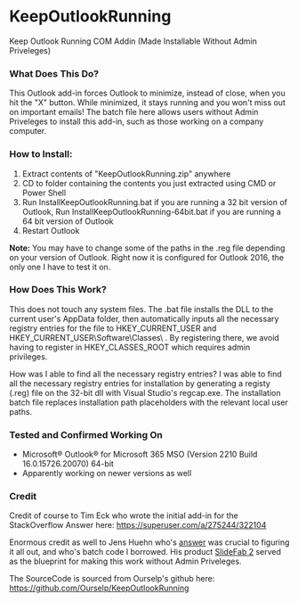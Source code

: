 # KeepOutlookRunning
Keep Outlook Running COM Addin (Made Installable Without Admin Priveleges)

### What Does This Do?
This Outlook add-in forces Outlook to minimize, instead of close, when you hit the "X" button. While minimized, it stays running and you won't miss out on important emails! The batch file here allows users without Admin Priveleges to install this add-in, such as those working on a company computer.

### How to Install:
1. Extract contents of "KeepOutlookRunning.zip" anywhere
2. CD to folder containing the contents you just extracted using CMD or Power Shell
3. Run InstallKeepOutlookRunning.bat if you are running a 32 bit version of Outlook, 
Run InstallKeepOutlookRunning-64bit.bat if you are running a 64 bit version of Outlook
4. Restart Outlook

**Note:** You may have to change some of the paths in the .reg file depending on your version of Outlook. Right now it is configured for Outlook 2016, the only one I have to test it on.

### How Does This Work?
This does not touch any system files. The .bat file installs the DLL to the current user's AppData folder, then automatically inputs all the necessary registry entries for the file to HKEY_CURRENT_USER and HKEY_CURRENT_USER\Software\Classes\ . By registering there, we avoid having to register in HKEY_CLASSES_ROOT which requires admin privileges. 

How was I able to find all the necessary registry entries? I was able to find all the necessary registry entries for installation by generating a registy (.reg) file on the 32-bit dll with Visual Studio's regcap.exe. The installation batch file replaces installation path placeholders with the relevant local user paths.

### Tested and Confirmed Working On
- Microsoft® Outlook® for Microsoft 365 MSO (Version 2210 Build 16.0.15726.20070) 64-bit
- Apparently working on newer versions as well

### Credit
Credit of course to Tim Eck who wrote the initial add-in for the StackOverflow Answer here: https://superuser.com/a/275244/322104

Enormous credit as well to Jens Huehn who's [answer](https://stackoverflow.com/a/55072381/3171509) was crucial to figuring it all out, and who's batch code I borrowed. His product [SlideFab 2](https://slidefab.com/lite/) served as the blueprint for making this work without Admin Priveleges.

The SourceCode is sourced from Ourselp's github here: https://github.com/Ourselp/KeepOutlookRunning
